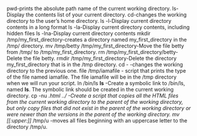 pwd-prints the absolute path name of the current working directory.
ls-Display the contents list of your current directory.
cd-changes the working directory to the user’s home directory.
ls -l-Display current directory contents in a long format
ls -la-Display current directory contents, including hidden files
ls -lna-Display current directory contents
mkdir /tmp/my_first_directory-creates a directory named my_first_directory in the /tmp/ directory.
mv /tmp/betty /tmp/my_first_directory-Move the file betty from /tmp/ to /tmp/my_first_directory.
rm /tmp/my_first_directory/betty-Delete the file betty.
rmdir /tmp/my_first_directory-Delete the directory my_first_directory that is in the /tmp directory.
cd - -changes the working directory to the previous one.
file /tmp/iamafile - script that prints the type of the file named iamafile. The file iamafile will be in the /tmp directory when we will run your script.
ln /bin/ls __ls__ -Create a symbolic link to /bin/ls, named __ls__. The symbolic link should be created in the current working directory.
cp -nu *.html ../ -Create a script that copies all the HTML files from the current working directory to the parent of the working directory, but only copy files that did not exist in the parent of the working directory or were newer than the versions in the parent of the working directory.
mv [[:upper:]]* /tmp/u -moves all files beginning with an uppercase letter to the directory /tmp/u.
